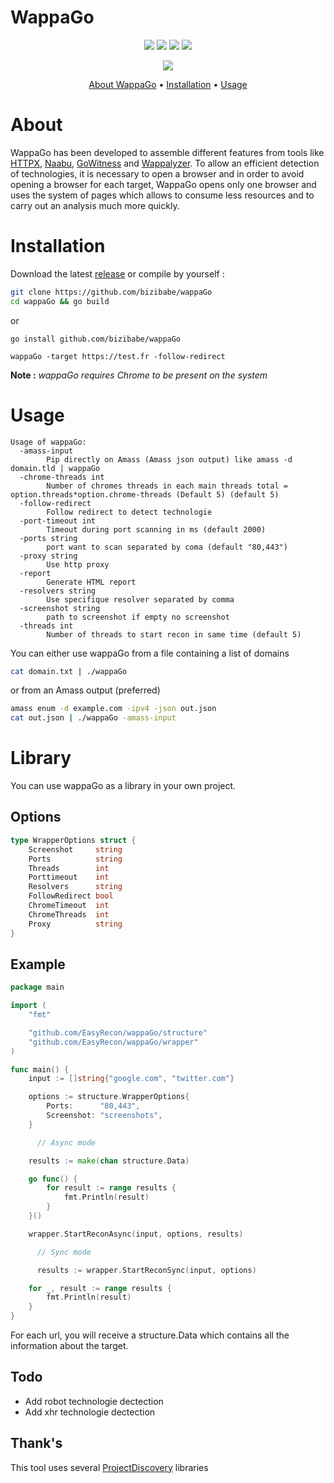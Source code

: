 # WappaGo

<p align="center">  
    <a href="https://opensource.org/licenses/MIT"><img src="https://img.shields.io/badge/license-MIT-_red.svg"></a>  
    <a href="https://github.com/EasyRecon/Hunt3r/issues"><img src="https://img.shields.io/badge/contributions-welcome-brightgreen.svg?style=flat"></a>  
    <a href="https://github.com/EasyRecon/Hunt3r"><img src="https://img.shields.io/badge/release-v0.0.8-informational"></a>
    <a href="https://github.com/easyrecon/wappago/issues" target="_blank"><img src="https://img.shields.io/github/issues/easyrecon/wappago?color=blue" /></a>
</p>

<p align="center">  
    <a href="https://codeclimate.com/github/EasyRecon/wappaGo"><img src="https://codeclimate.com/github/EasyRecon/wappaGo.png"></a>
</p>

<p align="center">
  <a href="#about">About WappaGo</a> •
  <a href="#installation">Installation</a> •
  <a href="#usage">Usage</a>
</p>

# About
WappaGo has been developed to assemble different features from tools like [HTTPX](https://github.com/projectdiscovery/httpx), [Naabu](https://github.com/projectdiscovery/naabu), [GoWitness](https://github.com/sensepost/gowitness) and [Wappalyzer](https://github.com/wappalyzer/wappalyzer).
To allow an efficient detection of technologies, it is necessary to open a browser and in order to avoid opening a browser for each target, WappaGo opens only one browser and uses the system of pages which allows to consume less resources and to carry out an analysis much more quickly.

# Installation

Download the latest [release](https://github.com/EasyRecon/wappaGo/releases)  or compile by yourself :

```bash
git clone https://github.com/bizibabe/wappaGo
cd wappaGo && go build 
```
or
```
go install github.com/bizibabe/wappaGo
```

```
wappaGo -target https://test.fr -follow-redirect
```

**Note :** _wappaGo requires Chrome to be present on the system_

# Usage



```
Usage of wappaGo:
  -amass-input
        Pip directly on Amass (Amass json output) like amass -d domain.tld | wappaGo
  -chrome-threads int
        Number of chromes threads in each main threads total = option.threads*option.chrome-threads (Default 5) (default 5)
  -follow-redirect
        Follow redirect to detect technologie
  -port-timeout int
        Timeout during port scanning in ms (default 2000)
  -ports string
        port want to scan separated by coma (default "80,443")
  -proxy string
        Use http proxy
  -report
        Generate HTML report
  -resolvers string
        Use specifique resolver separated by comma
  -screenshot string
        path to screenshot if empty no screenshot
  -threads int
        Number of threads to start recon in same time (default 5)

```

You can either use wappaGo from a file containing a list of domains
```bash
cat domain.txt | ./wappaGo
```

or from an Amass output  (preferred)

```bash
amass enum -d example.com -ipv4 -json out.json
cat out.json | ./wappaGo -amass-input
```

# Library

You can use wappaGo as a library in your own project.

## Options
      
```go
type WrapperOptions struct {
	Screenshot     string
	Ports          string
	Threads        int
	Porttimeout    int
	Resolvers      string
	FollowRedirect bool
	ChromeTimeout  int
	ChromeThreads  int
	Proxy          string
}
```

## Example

```go
package main

import (
	"fmt"

	"github.com/EasyRecon/wappaGo/structure"
	"github.com/EasyRecon/wappaGo/wrapper"
)

func main() {
	input := []string{"google.com", "twitter.com"}

	options := structure.WrapperOptions{
		Ports:      "80,443",
		Screenshot: "screenshots",
	}

      // Async mode

	results := make(chan structure.Data)

	go func() {
		for result := range results {
			fmt.Println(result)
		}
	}()

	wrapper.StartReconAsync(input, options, results)

      // Sync mode

      results := wrapper.StartReconSync(input, options)

	for _, result := range results {
		fmt.Println(result)
	}
}
```

For each url, you will receive a structure.Data which contains all the information about the target.

## Todo



  - Add robot technologie dectection
  - Add xhr technologie dectection


## Thank's

This tool uses several [ProjectDiscovery](https://github.com/projectdiscovery) libraries
